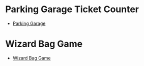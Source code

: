 # Parking Garage Ticket Counter
- [Parking Garage](https://github.com/jcnghm/Parking-Garage-Ticket-Counter/blob/main/parkingGarage.py)
# Wizard Bag Game
- [Wizard Bag Game](https://github.com/jcnghm/Parking-Garage-Ticket-Counter/blob/main/wizard_bag.py)
